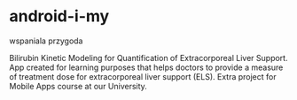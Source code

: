 # android-i-my
wspaniala przygoda

Bilirubin Kinetic Modeling for Quantification of Extracorporeal Liver Support.
App created for learning purposes that helps doctors to provide a measure of treatment dose for extracorporeal liver support (ELS). 
Extra project for Mobile Apps course at our University.
